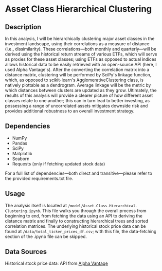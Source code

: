 # Asset Class Hierarchical Clustering

## Description

In this analysis, I will be hierarchically clustering major asset classes in the investment landscape, using their correlations as a measure of distance (i.e., dissimilarity). These correlations&mdash;both monthly and quarterly&mdash;will be derived using the historical return streams of various ETFs, which will serve as proxies for these asset classes; using ETFs as opposed to actual indices allows historical data to be easily retrieved with an open-source API (here, I used Alpha Vantage's). After the converting the correlation matrix into a distance matrix, clustering will be performed by SciPy's linkage function, which, as opposed to scikit-learn's AgglomerativeClustering class, is natively plottable as a dendrogram. Average linkage will be the metric by which distances between clusters are updated as they grow. Ultimately, the results of this analysis will provide a clearer picture of how different asset classes relate to one another; this can in turn lead to better investing, as possessing a range of uncorrelated assets mitigates downside risk and provides additional robustness to an overall investment strategy.

## Dependencies

- NumPy
- Pandas
- SciPy
- Matplotlib
- Seaborn
- Requests (only if fetching updated stock data)

For a full list of dependencies—both direct and transitive—please refer to the provided requirements.txt file.

## Usage

The analysis itself is located at ```/model/Asset-Class-Hierarchical-Clustering.ipynb```. This file walks you through the overall process from beginning to end, from fetching the data using an API to deriving the distance matrix and finally to constructing hierarchical trees and sorted correlation matrices. The underlying historical stock price data can be found at ```/data/total_ticker_prices_df.csv```; with this file, the data-fetching section of the .ipynb file can be skipped.

## Data Sources

Historical stock price data: API from [Alpha Vantage](https://www.alphavantage.co/)